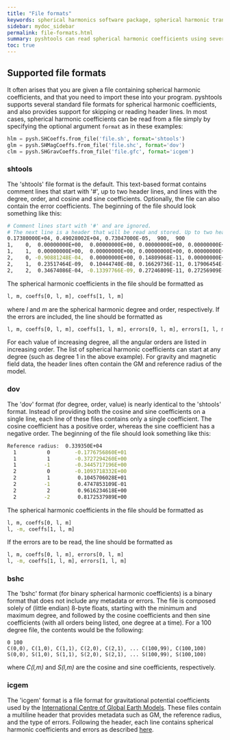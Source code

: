 ```yaml
---
title: "File formats"
keywords: spherical harmonics software package, spherical harmonic transform, legendre functions, multitaper spectral analysis, fortran, Python, gravity, magnetic field
sidebar: mydoc_sidebar
permalink: file-formats.html
summary: pyshtools can read spherical harmonic coefficients using several standard file formats.
toc: true
---
```


<style>
table:nth-of-type(n) {
    display:table;
    width:100%;
}
</style>

## Supported file formats

It often arises that you are given a file containing spherical harmonic coefficients, and that you need to import these into your program. pyshtools supports several standard file formats for spherical harmonic coefficients, and also provides support for skipping or reading header lines. In most cases, spherical harmonic coefficients can be read from a file simply by specifying the optional argument `format` as in these examples:

```python
hlm = pysh.SHCoeffs.from_file('file.sh', format='shtools')
glm = pysh.SHMagCoeffs.from_file('file.shc', format='dov')
clm = pysh.SHGravCoeffs.from_file('file.gfc', format='icgem')
```

### shtools

The 'shtools' file format is the default. This text-based format contains comment lines that start with '#', up to two header lines, and lines with the degree, order, and cosine and sine coefficients. Optionally, the file can also contain the error coefficients. The beginning of the file should look something like this:

```bash
# Comment lines start with '#' and are ignored.
# The next line is a header that will be read and stored. Up to two headers can be included.
0.17380000E+04, 0.49028002E+04, 0.73047000E-05,  900,  900
1,    0,  0.00000000E+00,  0.00000000E+00, 0.00000000E+00, 0.00000000E+00
1,    1,  0.00000000E+00,  0.00000000E+00, 0.00000000E+00, 0.00000000E+00
2,    0, -0.90881248E-04,  0.00000000E+00, 0.14809068E-11, 0.00000000E+00
2,    1,  0.23517464E-09,  0.10444740E-08, 0.16629736E-11, 0.17906454E-11
2,    2,  0.34674086E-04, -0.13397766E-09, 0.27246809E-11, 0.27256909E-11
```

The spherical harmonic coefficients in the file should be formatted as

```bash
l, m, coeffs[0, l, m], coeffs[1, l, m]
```

where *l* and *m* are the spherical harmonic degree and order, respectively. If the errors are included, the line should be formatted as

```bash
l, m, coeffs[0, l, m], coeffs[1, l, m], errors[0, l, m], errors[1, l, m]
```

For each value of increasing degree, all the angular orders are listed in increasing order. The list of spherical harmonic coefficients can start at any degree (such as degree 1 in the above example). For gravity and magnetic field data, the header lines often contain the GM and reference radius of the model.

### dov

The 'dov' format (for degree, order, value) is nearly identical to the 'shtools' format. Instead of providing both the cosine and sine coefficients on a single line, each line of these files contains only a single coefficient. The cosine coefficient has a positive order, whereas the sine coefficient has a negative order. The beginning of the file should look something like this:

```bash
Reference radius:  0.339350E+04
  1          0        -0.1776756860E+01
  1          1        -0.3727294260E+00
  1         -1        -0.3445717196E+00
  2          0        -0.1093718332E+00
  2          1         0.1045706028E+01
  2         -1         0.4747853109E-01
  2          2         0.9616234618E+00
  2         -2         0.8172537989E+00
```

The spherical harmonic coefficients in the file should be formatted as

```bash
l, m, coeffs[0, l, m]
l, -m, coeffs[1, l, m]
```

If the errors are to be read, the line should be formatted as

```bash
l, m, coeffs[0, l, m], errors[0, l, m]
l, -m, coeffs[1, l, m], errors[1, l, m]
```

### bshc

The 'bshc' format (for binary spherical harmonic coefficients) is a binary format that does not include any metadata or errors. The file is composed solely of (little endian) 8-byte floats, starting with the minimum and maximum degree, and followed by the cosine coefficients and then sine coefficients (with all orders being listed, one degree at a time). For a 100 degree file, the contents would be the following:

```bshc
0 100
C(0,0), C(1,0), C(1,1), C(2,0), C(2,1), ... C(100,99), C(100,100)
S(0,0), S(1,0), S(1,1), S(2,0), S(2,1), ... S(100,99), S(100,100)
```

where *C(l,m)* and *S(l,m)* are the cosine and sine coefficients, respectively.

### icgem

The 'icgem' format is a file format for gravitational potential coefficients used by the [International Centre of Global Earth Models](http://icgem.gfz-potsdam.de/home). These files contain a multiline header that provides metadata such as GM, the reference radius, and the type of errors. Following the header, each line contains spherical harmonic coefficients and errors as described [here](http://icgem.gfz-potsdam.de/ICGEM-Format-2011.pdf).